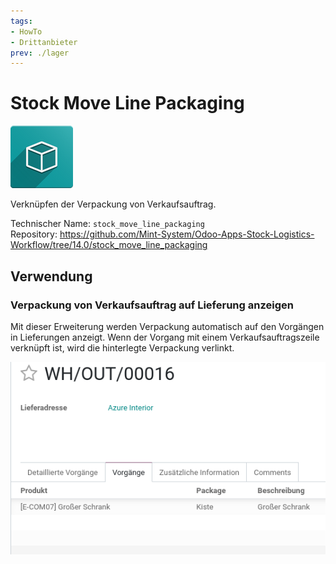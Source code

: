 ```yaml
---
tags:
- HowTo
- Drittanbieter
prev: ./lager
---
```

# Stock Move Line Packaging
![icon_oms_box](assets/icon_oms_box.png)

Verknüpfen der Verpackung von Verkaufsauftrag.

Technischer Name: `stock_move_line_packaging`\
Repository: <https://github.com/Mint-System/Odoo-Apps-Stock-Logistics-Workflow/tree/14.0/stock_move_line_packaging>

## Verwendung

### Verpackung von Verkaufsauftrag auf Lieferung anzeigen

Mit dieser Erweiterung werden Verpackung automatisch auf den Vorgängen in Lieferungen anzeigt. Wenn der Vorgang mit einem Verkaufsauftragszeile verknüpft ist, wird die hinterlegte Verpackung verlinkt.

![](assets/Stock%20Move%20Line%20Packaging.png)